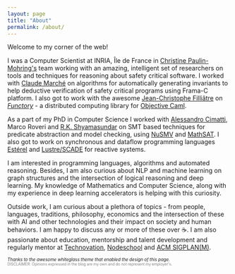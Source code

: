 ```yaml
---
layout: page
title: "About"
permalink: /about/
---
```


Welcome to my corner of the web!

I was a Computer Scientist at INRIA, Île de France in [Christine Paulin-Mohring's](https://www.lri.fr/~paulin/) team working with an amazing, intelligent set of researchers on tools and techniques for reasoning about safety critical software. I worked with [Claude Marché](https://marche.gitlabpages.inria.fr/home/) on algorithms for automatically generating invariants to help deductive verification of safety critical programs using Frama-C platform. I also got to work with the awesome [Jean-Christophe Filliâtre](https://www.lri.fr/~filliatr/) on [_Functory_](https://github.com/backtracking/functory) - a distributed computing library for [Objective Caml](https://ocaml.org/). 

As a part of my PhD in Computer Science I worked with [Alessandro Cimatti](https://ict.fbk.eu/people/detail/alessandro-cimatti/), Marco Roveri and [R.K. Shyamasundar](https://www.insaindia.res.in/detail.php?id=N95-1186) on SMT based techniques for predicate abstraction and model checking, using [NuSMV](https://nusmv.fbk.eu/) and [MathSAT](https://mathsat.fbk.eu/). I also got to work on synchronous and dataflow programming languages [Estérel](https://www-sop.inria.fr/esterel.org/files/) and [Lustre/SCADE](https://www-verimag.imag.fr/Outils-SynchronesNEW.html) for reactive systems.

I am interested in programming languages, algorithms and automated reasoning. Besides, I am also curious about NLP and machine learning on graph structures and the intersection of logical reasoning and deep learning. My knowledge of Mathematics and Computer Science, along with my experience in deep learning accelerators is helping with this curiosity.

Outside work, I am curious about a plethora of topics - from people, languages, traditions, philosophy, economics and the intersection of these with AI and other technologies and their impact on society and human behaviors. I am happy to discuss any or more of these over :coffee:. I am also passionate about education, mentorship and talent development and regularly mentor at [Technovation](https://www.technovation.org/), [Nodeschool](https://nodeschool.io/) and [ACM SIGPLAN(M)](https://www.sigplan.org/LongTermMentoring/).

<span style="font-size: 70%">
<i>Thanks to the awesome whiteglass theme that enabled the design of this page.</i>
</span>
<br>

<span style="color:gray; font-size: 60%; text-align: center;">
DISCLAIMER: Opinions expressed in the blog are my own and do not represent my employer's.
</span>